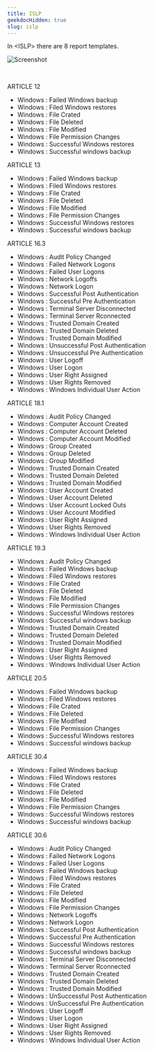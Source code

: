 ```yaml
---
title: ISLP
geekdocHidden: true
slug: islp
---
```


In \<ISLP> there are 8 report templates.

![Screenshot](/cloud_vista/siem/images/islp.png)

&nbsp;

ARTICLE 12
* Windows : Failed Windows backup
* Windows : Filed Windows restores
* Windows : File Crated
* Windows : File Deleted
* Windows : File Modified
* Windows : File Permission Changes
* Windows : Successful Windows restores
* Windows : Successful windows backup

ARTICLE 13
* Windows : Failed Windows backup
* Windows : Filed Windows restores
* Windows : File Crated
* Windows : File Deleted
* Windows : File Modified
* Windows : File Permission Changes
* Windows : Successful Windows restores
* Windows : Successful windows backup

ARTICLE 16.3
* Windows : Audit Policy Changed
* Windows : Failed Network Logons
* Windows : Failed User Logons
* Windows : Network Logoffs
* Windows : Network Logon
* Windows : Successful Post Authentication
* Windows : Successful Pre Authentication
* Windows : Terminal Server Disconnected
* Windows : Terminal Server Rconnected
* Windows : Trusted Domain Created
* Windows : Trusted Domain Deleted
* Windows : Trusted Domain Modified
* Windows : Unsuccessful Post Authentication
* Windows : Unsuccessful Pre Authentication
* Windows : User Logoff
* Windows : User Logon
* Windows : User Right Assigned
* Windows : User Rights Removed
* Windows : Windows Individual User Action

ARTICLE 18.1
* Windows : Audit Policy Changed
* Windows : Computer Account Created
* Windows : Computer Account Deleted
* Windows : Computer Account Modified
* Windows : Group Created
* Windows : Group Deleted
* Windows : Group Modified
* Windows : Trusted Domain Created
* Windows : Trusted Domain Deleted
* Windows : Trusted Domain Modified
* Windows : User Account Created
* Windows : User Account Deleted
* Windows : User Account Locked Outs
* Windows : User Account Modified
* Windows : User Right Assigned
* Windows : User Rights Removed
* Windows : Windows Individual User Action

ARTICLE 19.3
* Windows : Audit Policy Changed
* Windows : Failed Windows backup
* Windows : Filed Windows restores
* Windows : File Crated
* Windows : File Deleted
* Windows : File Modified
* Windows : File Permission Changes
* Windows : Successful Windows restores
* Windows : Successful windows backup
* Windows : Trusted Domain Created
* Windows : Trusted Domain Deleted
* Windows : Trusted Domain Modified
* Windows : User Right Assigned
* Windows : User Rights Removed
* Windows : Windows Individual User Action

ARTICLE 20.5
* Windows : Failed Windows backup
* Windows : Filed Windows restores
* Windows : File Crated
* Windows : File Deleted
* Windows : File Modified
* Windows : File Permission Changes
* Windows : Successful Windows restores
* Windows : Successful windows backup



ARTICLE 30.4
* Windows : Failed Windows backup
* Windows : Filed Windows restores
* Windows : File Crated
* Windows : File Deleted
* Windows : File Modified
* Windows : File Permission Changes
* Windows : Successful Windows restores
* Windows : Successful windows backup

ARTICLE 30.6
* Windows : Audit Policy Changed
* Windows : Failed Network Logons
* Windows : Failed User Logons
* Windows : Failed Windows backup
* Windows : Filed Windows restores
* Windows : File Crated
* Windows : File Deleted
* Windows : File Modified
* Windows : File Permission Changes
* Windows : Network Logoffs
* Windows : Network Logon
* Windows : Successful Post Authentication
* Windows : Successful Pre Authentication
* Windows : Successful Windows restores
* Windows : Successful windows backup
* Windows : Terminal Server Disconnected
* Windows : Terminal Server Rconnected
* Windows : Trusted Domain Created
* Windows : Trusted Domain Deleted
* Windows : Trusted Domain Modified
* Windows : UnSuccessful Post Authentication
* Windows : UnSuccessful Pre Authentication
* Windows : User Logoff
* Windows : User Logon
* Windows : User Right Assigned
* Windows : User Rights Removed
* Windows : Windows Individual User Action



